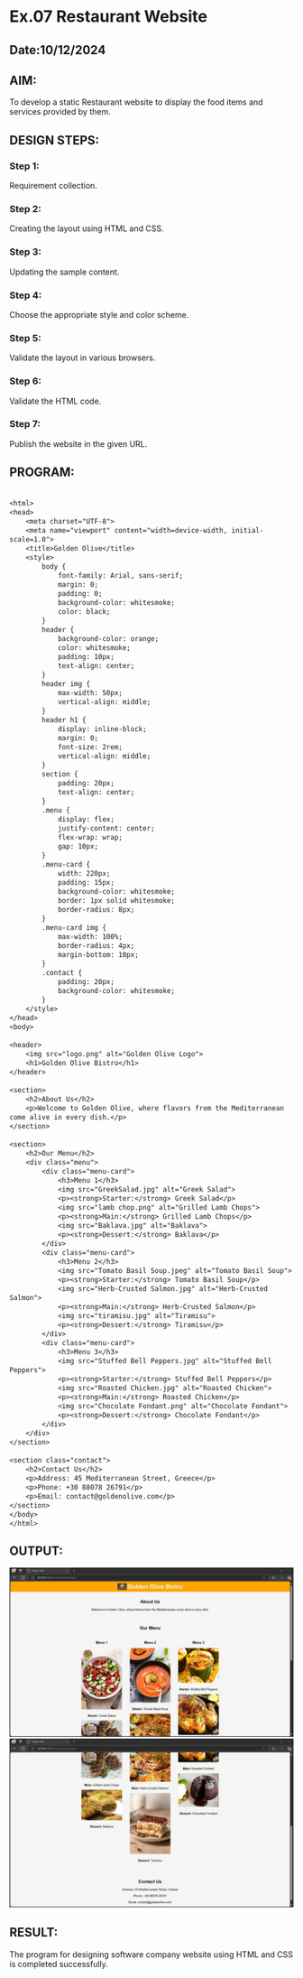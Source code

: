 # Ex.07 Restaurant Website
## Date:10/12/2024

## AIM:
To develop a static Restaurant website to display the food items and services provided by them.

## DESIGN STEPS:

### Step 1:
Requirement collection.

### Step 2:
Creating the layout using HTML and CSS.

### Step 3:
Updating the sample content.

### Step 4:
Choose the appropriate style and color scheme.

### Step 5:
Validate the layout in various browsers.

### Step 6:
Validate the HTML code.

### Step 7:
Publish the website in the given URL.

## PROGRAM:

```

<html>
<head>
    <meta charset="UTF-8">
    <meta name="viewport" content="width=device-width, initial-scale=1.0">
    <title>Golden Olive</title>
    <style>
        body {
            font-family: Arial, sans-serif;
            margin: 0;
            padding: 0;
            background-color: whitesmoke;
            color: black;
        }
        header {
            background-color: orange;
            color: whitesmoke;
            padding: 10px;
            text-align: center;
        }
        header img {
            max-width: 50px;
            vertical-align: middle;
        }
        header h1 {
            display: inline-block;
            margin: 0;
            font-size: 2rem;
            vertical-align: middle;
        }
        section {
            padding: 20px;
            text-align: center;
        }
        .menu {
            display: flex;
            justify-content: center;
            flex-wrap: wrap;
            gap: 10px;
        }
        .menu-card {
            width: 220px;
            padding: 15px;
            background-color: whitesmoke;
            border: 1px solid whitesmoke;
            border-radius: 8px;
        }
        .menu-card img {
            max-width: 100%;
            border-radius: 4px;
            margin-bottom: 10px;
        }
        .contact {
            padding: 20px;
            background-color: whitesmoke;
        }
    </style>
</head>
<body>

<header>
    <img src="logo.png" alt="Golden Olive Logo">
    <h1>Golden Olive Bistro</h1>
</header>

<section>
    <h2>About Us</h2>
    <p>Welcome to Golden Olive, where flavors from the Mediterranean come alive in every dish.</p>
</section>

<section>
    <h2>Our Menu</h2>
    <div class="menu">
        <div class="menu-card">
            <h3>Menu 1</h3>
            <img src="GreekSalad.jpg" alt="Greek Salad">
            <p><strong>Starter:</strong> Greek Salad</p>
            <img src="lamb chop.png" alt="Grilled Lamb Chops">
            <p><strong>Main:</strong> Grilled Lamb Chops</p>
            <img src="Baklava.jpg" alt="Baklava">
            <p><strong>Dessert:</strong> Baklava</p>
        </div>
        <div class="menu-card">
            <h3>Menu 2</h3>
            <img src="Tomato Basil Soup.jpeg" alt="Tomato Basil Soup">
            <p><strong>Starter:</strong> Tomato Basil Soup</p>
            <img src="Herb-Crusted Salmon.jpg" alt="Herb-Crusted Salmon">
            <p><strong>Main:</strong> Herb-Crusted Salmon</p>
            <img src="tiramisu.jpg" alt="Tiramisu">
            <p><strong>Dessert:</strong> Tiramisu</p>
        </div>
        <div class="menu-card">
            <h3>Menu 3</h3>
            <img src="Stuffed Bell Peppers.jpg" alt="Stuffed Bell Peppers">
            <p><strong>Starter:</strong> Stuffed Bell Peppers</p>
            <img src="Roasted Chicken.jpg" alt="Roasted Chicken">
            <p><strong>Main:</strong> Roasted Chicken</p>
            <img src="Chocolate Fondant.png" alt="Chocolate Fondant">
            <p><strong>Dessert:</strong> Chocolate Fondant</p>
        </div>
    </div>
</section>

<section class="contact">
    <h2>Contact Us</h2>
    <p>Address: 45 Mediterranean Street, Greece</p>
    <p>Phone: +30 88078 26791</p>
    <p>Email: contact@goldenolive.com</p>
</section>
</body>
</html>

```

## OUTPUT:

![alt text](1-2.png)
![alt text](2-1.png)

## RESULT:
The program for designing software company website using HTML and CSS is completed successfully.
